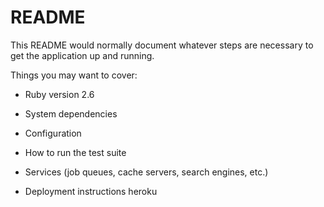 # README

This README would normally document whatever steps are necessary to get the
application up and running.

Things you may want to cover:

* Ruby version
2.6

* System dependencies

* Configuration

* How to run the test suite

* Services (job queues, cache servers, search engines, etc.)

* Deployment instructions
heroku

